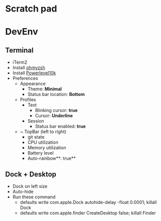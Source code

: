 # Scratch pad

# DevEnv

## Terminal

- iTerm2
- Install [ohmyzsh](https://github.com/romkatv/powerlevel10k#oh-my-zsh)
- Install [Powerlevel10k](https://github.com/romkatv/powerlevel10k#manual)
- Preferences
    - Appearance
        - Theme: **Minimal**
        - Status bar location: **Bottom**
    - Profiles
        - Text
            - Blinking cursor: **true**
            - Cursor: **Underline**
        - Session
            - Status bar enabled: **true**
    - ~ TopBar (left to right)
        - git state
        - CPU utilization
        - Memory utilization
        - Battery level
        - Auto-rainbow**: true**
    

## Dock + Desktop

- Dock on left size
- Auto-hide
- Run these command
    - defaults write com.apple.Dock autohide-delay -float 0.0001; killall Dock
    - defaults write com.apple.finder CreateDesktop false; killall Finder
